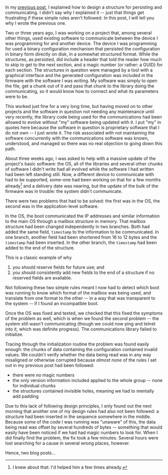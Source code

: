 In my [previous post](/blog/2012/12/how-to-design-a-struct-for-storage-or-networking/), I explained how to design a structure for persisting and communicating. I didn't say why I explained it -- just that things get frustrating if these simple rules aren't followed. In this post, I will tell you why I wrote the previous one.

<!--more-->

Two or three years ago, I was working on a project that, among several other things, used existing software to communicate between the device I was programming for and another device. The device I was programming for used a binary configuration mechanism that persisted the configuration in binary form directly on disk, in a somewhat structured format. While the structures, as persisted, did include a header that told the reader how much to skip to get to the next section, and a magic number (or rather: a GUID) for each section. The structures in question were managed by a tool with a graphical interface and the generated configuration was included in the firmware with the software I was writing. My software was simply to open the file, get a chunk out of it and pass that chunk to the library doing the communicating, so it would know how to connect and what its parameters were to be.

This worked just fine for a very long time, but having moved on to other projects and the software in question not needing any maintenance until very recently, the library code being used for the communications had been allowed to evolve without "my" software being updated with it. I put "my" in quotes here because the software in question is proprietary software that I do not own -- I just wrote it. The risk associated with not maintaining the software concurrently with the communications software was known, understood, and managed so there was no real objection to going down this path.

About three weeks ago, I was asked to help with a massive update of the project's basic software: the OS, all of the libraries and several other chunks of software I didn't write had all evolved while the software I had written had been left standing still. Now, a different device to communicate with had to be supported, some-one had been working on that for a few months already[^1] and a delivery date was nearing, but the update of the bulk of the firmware was in trouble: the system didn't communicate.

[^1]: I knew about that: I'd helped him a few times already.

There were two problems that had to be solved: the first was in the OS, the second was in the application-level software.

In the OS, the boot communicated the IP addresses and similar information to the main OS through a mailbox structure in memory. That mailbox structure had been changed independently in two branches. Both had added the same field, `timestamp` to the information to be communicated. In one branch, another field had been shortened from 16 to 12 bytes and the `timestamp` had been inserted. In the other branch, the `timestamp` had been added to the end of the structure.

This is a classic example of why

1. you should reserve fields for future use; and
2. you should consistently add new fields to the end of a structure if no reserved fields are available.

Not following these two simple rules meant I now had to detect which boot was running to know which format of the mailbox was being used, and translate from one format to the other -- in a way that was transparent to the system -- if I found an incompatible boot.

Once the OS was fixed and tested, we checked that this fixed the symptoms of the problem as well, which is when we found the second problem -- the system still wasn't communicating (though we could now ping and telnet into it, which was definite progress). The communications library failed to initialize.

Tracing through the initialization routine the problem was found easily enough: the chunks of data containing the configuration contained invalid values. We couldn't verify whether the data being read was in any way misaligned or otherwise corrupted because _almost none_ of the rules I set out in my previous post had been followed:

- there were no magic numbers
- the only version information included applied to the whole group -- none for individual chunks
- the structures contained invisible holes, meaning we had to mentally add padding

Due to this lack of following design principles, I only found out the next morning that another one of my design rules had also not been followed: a structure had been inserted in the sequence somewhere in the middle. Because some of the code I was running was "unaware" of this, the data being read was offset by several hundreds of bytes -- something that would easily have been noticed if we had had magic numbers to look for. When I did finally find the problem, the fix took a few minutes. Several hours were lost searching for a cause in several wrong places, however.

Hence, two blog posts...
